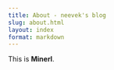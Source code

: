 ```yaml
---
title: About - neevek's blog
slug: about.html 
layout: index 
format: markdown
---
```


This is **Minerl**.
